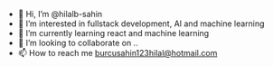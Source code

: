 - 👋 Hi, I’m @hilalb-sahin
- 👀 I’m interested in fullstack development, AI and machine learning
- 🌱 I’m currently learning react and machine learning
- 💞️ I’m looking to collaborate on ..
- 📫 How to reach me burcusahin123hilal@hotmail.com

<!---
hilalb-sahin/hilalb-sahin is a ✨ special ✨ repository because its `README.md` (this file) appears on your GitHub profile.
You can click the Preview link to take a look at your changes.
--->
